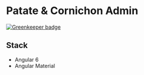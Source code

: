 # Patate & Cornichon Admin

[![Greenkeeper badge](https://badges.greenkeeper.io/patate-et-cornichon/patateetcornichon-admin.svg)](https://greenkeeper.io/)

## Stack
* Angular 6
* Angular Material
